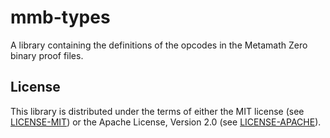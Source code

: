 # mmb-types

A library containing the definitions of the opcodes in the Metamath Zero binary proof files.

## License

This library is distributed under the terms of either the MIT license (see [LICENSE-MIT](LICENSE-MIT)) or the Apache License, Version 2.0 (see [LICENSE-APACHE](LICENSE-APACHE)).

